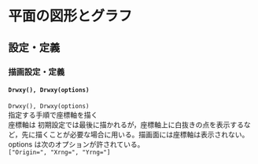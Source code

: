# 平面の図形とグラフ  
## 設定・定義  
### 描画設定・定義  
#### `Drwxy(), Drwxy(options)`  
`Drwxy(), Drwxy(options)`  
指定する手順で座標軸を描く  
座標軸は 初期設定では最後に描かれるが，座標軸上に白抜きの点を表示するなど，先に描くことが必要な場合に用いる。描画面には座標軸は表示されない。  
options は次のオプションが許されている。  
`["Origin=", "Xrng=", "Yrng="]`
